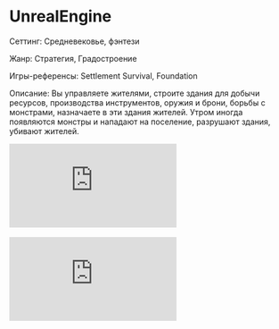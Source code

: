 # UnrealEngine
Сеттинг: Средневековье, фэнтези

Жанр: Стратегия, Градостроение

Игры-референсы: Settlement Survival, Foundation

Описание: Вы управляете жителями, строите здания для добычи ресурсов, производства инструментов, оружия и брони, борьбы с монстрами, назначаете в эти здания жителей. Утром иногда появляются монстры и нападают на поселение, разрушают здания, убивают жителей.

![alt text](https://github.com/pemial/UnrealEngine/blob/master/folder_diagram.pdf?raw=true)

![alt text](https://github.com/pemial/UnrealEngine/blob/master/class_diagram.pdf?raw=true)
